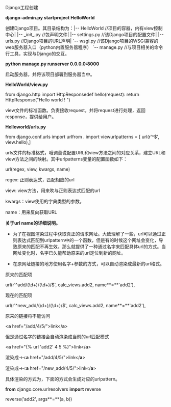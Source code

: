 Django工程创建

**django-admin.py startproject HelloWorld**

创建Django项目。其目录结构为：\|-- HelloWorld //项目的容器，内有view控制中心\|
\|-- \__init_\_.py //包声明文件\| \|-- settings.py //该Django项目的配置文件\|
\|-- urls.py //Django项目的URL声明\| \`-- wsgi.py
//该Django项目的WSGI兼容的web服务器入口（python内置服务器程序） \`-- manage.py
//与项目相关的命令行工具，实现与Django的交互。

**python manage.py runserver 0.0.0.0:8000**

启动服务器，并将该项目部署到服务器当中。

**HelloWorld/view.py**

from django.http import HttpResponsedef hello(request): return
HttpResponse("Hello world ! ")

view文件的标准函数。负责接收request，并将request进行处理，返回response，提供给用户。

**Helloworld/urls.py**

from django.conf.urls import urlfrom . import viewurlpatterns = [ url(r'\^\$',
view.hello),]

urls文件的标准格式，哦调羹说配置URL和view方法之间的对应关系，建立URL和view方法之间的映射。其中urlpatterns变量的配置函数如下：

url(regex, view, kwargs, name)

regex: 正则表达式，匹配相应的url

view: view方法，用来吹与正则表达式匹配的url

kwargs：view使用的字典类型的参数。

name：用来反向获取URL

**关于url name的详细说明。**

-   为了在视图渲染过程中获取真正的请求网址。大致理解了一些，url可以通过正则表达式匹配到urlpattern中的一个函数，但是有的时候这个网址会变化，导致原来的匹配不再生效。那么就提供了一种通过名字来匹配具体url的方式。当网址变化时，名字已久能帮助原来的url定位到新的网址。

-   在原网址链接的地方使用名字+参数的方式，可以自动渲染成最新的url格式。

原来的匹配项

url(r'\^add/(\\d+)/(\\d+)/\$', calc\_views.add2, name**=**'add2'),

现在的匹配项

url(r'\^new_add/(\\d+)/(\\d+)/\$', calc\_views.add2, name**=**'add2'),

原来的链接将不能访问

\<**a** href="/add/4/5/"\>link\</**a**\>

但是通过名字的链接会自动渲染成当前的url匹配模式

\<**a** href="{% url 'add2' 4 5 %}"\>link\</**a**\>

渲染成→\<**a** href="/add/4/5/"\>link\</**a**\>

渲染成→\<**a** href="/new_add/4/5/"\>link\</**a**\>

具体渲染的方式为，下面的方式会生成对应的urlpattern。

**from** django.core.urlresolvers **import** reverse

reverse('add2', args**=**(a, b))
